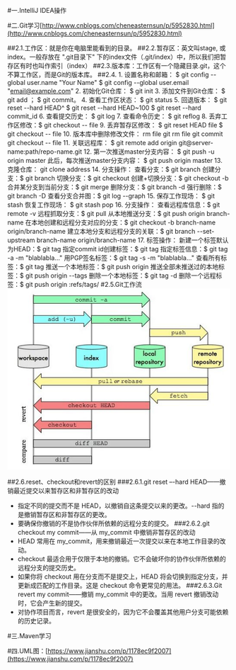 #一.IntelliJ IDEA操作

#二.Git学习[http://www.cnblogs.com/cheneasternsun/p/5952830.html](http://www.cnblogs.com/cheneasternsun/p/5952830.html)

##2.1.工作区：就是你在电脑里能看到的目录。
##2.2.暂存区：英文叫stage, 或index。一般存放在 ".git目录下" 下的index文件（.git/index）中，所以我们把暂存区有时也叫作索引（index）
##2.3.版本库：工作区有一个隐藏目录.git，这个不算工作区，而是Git的版本库。
##2.4.
    1. 设置名称和邮箱：
		$ git config --global user.name "Your Name"
		$ git config --global user.email "email@example.com"
	2. 初始化Git仓库：
		$ git init
	3. 添加文件到Git仓库：
		$ git add <file>；
		$ git commit。
	4. 查看工作区状态：
		$ git status
	5. 回退版本：
		$ git reset --hard HEAD^
		$ git reset --hard HEAD~100
		$ git reset --hard commit_id 
	6. 查看提交历史：
		$ git log
	7. 查看命令历史：
		$ git reflog
	8. 丢弃工作区修改：$ git checkout -- file
	9. 丢弃暂存区修改：
		$ git reset HEAD file
		$ git checkout -- file
	10. 版本库中删除修改文件：
		rm file
		git rm file
		git commit
		git checkout -- file
	11. 关联远程库：
		$ git remote add origin git@server-name:path/repo-name.git
	12. 第一次推送master分支内容：
		$ git push -u origin master
		此后，每次推送master分支内容：
		$ git push origin master
	13. 克隆仓库：
		git clone address
	14. 分支操作：
		查看分支：$ git branch
		创建分支：$ git branch <name>
		切换分支：$ git checkout <name>
		创建+切换分支：$ git checkout -b <name>
		合并某分支到当前分支：$ git merge <name>
		删除分支：$ git branch -d <name>
		强行删除：$ git branch -D <name>
		查看分支合并图：$ git log --graph
	15. 保存工作现场：
		$ git stash
    	恢复工作现场：
		$ git stash pop
	16. 分支操作：
		查看远程库信息：$ git remote -v
		远程抓取分支：$ git pull
		从本地推送分支：$ git push origin branch-name
		在本地创建和远程分支对应的分支：$ git checkout -b branch-name origin/branch-name
		建立本地分支和远程分支的关联：$ git branch --set-upstream branch-name origin/branch-name
	17. 标签操作：
		新建一个标签默认为HEAD：$ git tag <tagname>
		指定commit id创建标签：$ git tag <tagname> <commit id>
		指定标签信息：$ git tag -a <tagname> -m "blablabla..."
		用PGP签名标签：$ git tag -s <tagname> -m "blablabla..."
		查看所有标签：$ git tag
		推送一个本地标签：$ git push origin <tagname>
		推送全部未推送过的本地标签：$ git push origin --tags
		删除一个本地标签：$ git tag -d <tagname>
		删除一个远程标签：$ git push origin :refs/tags/<tagname>
#2.5.Git工作流
![](https://github.com/HelloWucq/working-knowledge-point/raw/master/%E5%AD%A6%E4%B9%A0%E5%9B%BE%E7%89%87/Git%E5%B7%A5%E4%BD%9C%E5%B7%A5%E4%BD%9C.png)

##2.6.reset、checkout和revert的区别
###2.6.1.git reset –-hard HEAD——撤销最近提交以来暂存区和非暂存区的改动
- 指定不同的提交而不是 HEAD，以撤销自这条提交以来的更改。--hard 指的是撤销暂存区和非暂存区的更改。
- 要确保你撤销的不是协作伙伴所依赖的远程分支的提交。
###2.6.2.git checkout my commit——从 my_commit 中撤销非暂存区的改动
- HEAD 常用在 my_commit，用来撤销最近一次提交以来在本地工作目录的改动。
- checkout 最适合用于仅限于本地的撤销。它不会破坏你的协作伙伴所依赖的远程分支的提交历史。
- 如果你将 checkout 用在分支而不是提交上，HEAD 将会切换到指定分支，并更新成匹配的工作目录。这是 checkout 命令更常见的用法。
###2.6.3.Git revert my commit——撤销 my_commit 中的更改。当用 revert 撤销改动时，它会产生新的提交。
- 对协作项目而言，revert 是很安全的，因为它不会覆盖其他用户分支可能依赖的历史记录。


























#三.Maven学习

#四.UML图：[https://www.jianshu.com/p/1178ec9f2007](https://www.jianshu.com/p/1178ec9f2007)
